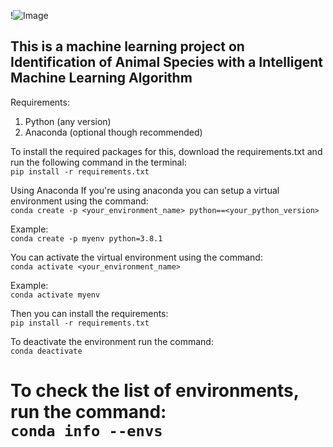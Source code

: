!![Image](1920x1080_px_animals_big_cats_nature_Tiger-726265.jpg)
## This is a machine learning project on Identification of Animal Species with a Intelligent Machine Learning Algorithm <br>

Requirements:<br>
1. Python (any version)
2. Anaconda (optional though recommended) <br>

To install the required packages for this, download the requirements.txt and run the following command in the terminal:<br>
```pip install -r requirements.txt```

Using Anaconda
If you're using anaconda you can setup a virtual environment using the command:<br>
```conda create -p <your_environment_name> python==<your_python_version>```

Example: <br>```conda create -p myenv python=3.8.1```

You can activate the virtual environment using the command:<br>
```conda activate <your_environment_name>```

Example: <br>```conda activate myenv```

Then you can install the requirements:<br> ```pip install -r requirements.txt```

To deactivate the environment run the command:<br>
```conda deactivate```

To check the list of environments, run the command:<br>
```conda info --envs```
=======


